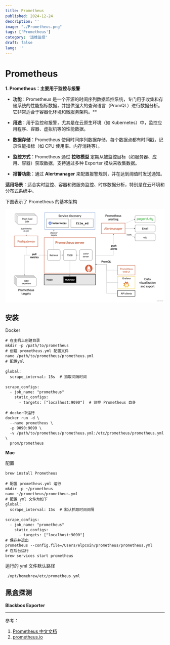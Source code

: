 ```yaml
---
title: Prometheus
published: 2024-12-24
description: ''
image: "./Prometheus.png"
tags: ['Prometheus']
category: '运维监控'
draft: false 
lang: ''
---
```


# Prometheus

**1. Prometheus：主要用于监控与报警**

- **功能**：Prometheus 是一个开源的时间序列数据监控系统，专门用于收集和存储系统的性能指标数据，并提供强大的查询语言（PromQL）进行数据分析。它非常适合于容器化环境和微服务架构。**
- **用途**：用于监控和报警，尤其是在云原生环境（如 Kubernetes）中，监控应用程序、容器、虚拟机等的性能数据。

- **数据存储**：Prometheus 使用时间序列数据存储，每个数据点都有时间戳，记录性能指标（如 CPU 使用率、内存消耗等）。

- **监控方式**：Prometheus 通过 **拉取模型** 定期从被监控目标（如服务器、应用、容器）获取数据，支持通过多种 Exporter 模块来收集数据。

- **报警功能**：通过 **Alertmanager** 来配置报警规则，并在达到阈值时发送通知。

**适用场景**：适合实时监控、容器和微服务监控、时序数据分析，特别是在云环境和分布式系统中。

下图表示了 Prometheus 的基本架构

![Prometheus](./Prometheus.png)



## 安装

Docker

```shell
# 在主机上创建目录
mkdir -p /path/to/prometheus
# 创建 prometheus.yml 配置文件
nano /path/to/prometheus/prometheus.yml
# 配置yml

global:
  scrape_interval: 15s  # 抓取间隔时间

scrape_configs:
  - job_name: "prometheus"
    static_configs:
      - targets: ["localhost:9090"]  # 监控 Prometheus 自身

# docker中运行
docker run -d \
  --name prometheus \
  -p 9090:9090 \
  -v /path/to/prometheus/prometheus.yml:/etc/prometheus/prometheus.yml \
  prom/prometheus
```

**Mac**

配置
```shell
brew install Prometheus

# 配置 prometheus.yml 运行
mkdir -p ~/prometheus
nano ~/prometheus/prometheus.yml
# 配置 yml 文件为如下
global:
  scrape_interval: 15s  # 默认抓取时间间隔

scrape_configs:
  - job_name: "prometheus"
    static_configs:
      - targets: ["localhost:9090"]  
# 保存并退出
prometheus --config.file=/Users/elpcoin/prometheus/prometheus.yml
# 在后台运行
brew services start prometheus
```

运行的 yml 文件默认路径
```shell
 /opt/homebrew/etc/prometheus.yml
```



## 黑盒探测

**Blackbox Exporter**





---

参考：

1. [Prometheus 中文文档](https://www.prometheus.wang)
1. [prometheus.io](https://prometheus.io/docs/introduction/overview/)
